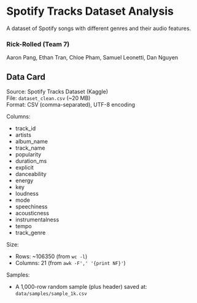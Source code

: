 # Spotify Tracks Dataset Analysis
A dataset of Spotify songs with different genres and their audio features. <br/>
### Rick-Rolled (Team 7)
Aaron Pang, Ethan Tran, Chloe Pham, Samuel Leonetti, Dan Nguyen

## Data Card

Source: Spotify Tracks Dataset (Kaggle)  
File: `dataset_clean.csv` (~20 MB)  
Format: CSV (comma-separated), UTF-8 encoding    

Columns:
- track_id  
- artists  
- album_name  
- track_name  
- popularity  
- duration_ms  
- explicit  
- danceability  
- energy  
- key  
- loudness  
- mode  
- speechiness  
- acousticness  
- instrumentalness    
- tempo    
- track_genre  

Size:
- Rows: ~106350 (from `wc -l`)  
- Columns: 21 (from `awk -F',' '{print NF}'`)  

Samples:
- A 1,000-row random sample (plus header) saved at:  
  `data/samples/sample_1k.csv`  


